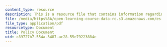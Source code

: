 ```yaml
---
content_type: resource
description: This is a resource file that contains information regarding policy document.
file: /media/https%3A/open-learning-course-data-rc.s3.amazonaws.com/es-259-information-and-communication-technology-in-africa-spring-2006/c89727b7554a3487ac2855e79223884c_MITES_259S06_policy.pdf
file_type: application/pdf
resourcetype: Document
title: Policy Document
uid: c89727b7-554a-3487-ac28-55e79223884c
---
```

